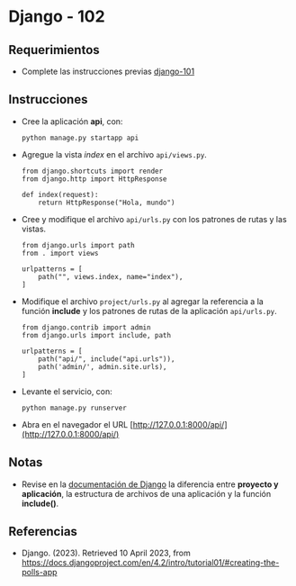 # Django - 102

## Requerimientos

* Complete las instrucciones previas [django-101](django-101.md)

## Instrucciones

* Cree la aplicación **api**, con:

  ```
  python manage.py startapp api
  ```

* Agregue la vista _index_ en el archivo  `api/views.py`.

  ```
  from django.shortcuts import render
  from django.http import HttpResponse

  def index(request):
      return HttpResponse("Hola, mundo")
  ```

* Cree y modifique el archivo `api/urls.py` con los patrones de rutas y las vistas.

  ```
  from django.urls import path
  from . import views

  urlpatterns = [
      path("", views.index, name="index"),
  ]
  ```
  
* Modifique el archivo `project/urls.py` al agregar la referencia a la función **include** y los patrones de rutas de la aplicación `api/urls.py`.

  ```
  from django.contrib import admin
  from django.urls import include, path

  urlpatterns = [
      path("api/", include("api.urls")),
      path('admin/', admin.site.urls),
  ]
  ```

* Levante el servicio, con:

  ```
  python manage.py runserver
  ```
  
* Abra en el navegador el URL [http://127.0.0.1:8000/api/](http://127.0.0.1:8000/api/)

## Notas

* Revise en la [documentación de Django](https://docs.djangoproject.com/en/4.1/intro/tutorial01/) la diferencia entre **proyecto y aplicación**, la estructura de archivos de una aplicación y la función **include()**.

## Referencias

* Django. (2023). Retrieved 10 April 2023, from https://docs.djangoproject.com/en/4.2/intro/tutorial01/#creating-the-polls-app
